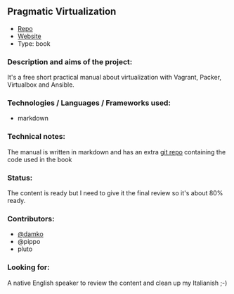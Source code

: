 ## Pragmatic Virtualization

* [Repo](http://github/damko/pragmatic_virtualization)
* [Website](https://leanpub.com/pragmatic_virtualization)
* Type: book

### Description and aims of the project:
It's a free short practical manual about virtualization with Vagrant, Packer, Virtualbox and Ansible.


### Technologies / Languages / Frameworks used:
* markdown

### Technical notes:

The manual is written in markdown and has an extra [git repo](https://github.com/damko/pragmatic_virtualization_extra) containing the code used in the book

### Status:

The content is ready but I need to give it the final review so it's about 80% ready.

### Contributors:
* [@damko](http://twitter.com/damko)
* @pippo
* pluto

### Looking for:
A native English speaker to review the content and clean up my Italianish ;-)
